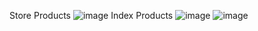 Store Products
![image](https://github.com/user-attachments/assets/fffe0f79-879d-47bf-bc1a-756336142a0c)
Index Products 
![image](https://github.com/user-attachments/assets/b3f0b0e0-6845-4676-8af0-5572e2744100)
![image](https://github.com/user-attachments/assets/14932a4f-836b-41ce-ad92-9b48e12b5e80)

